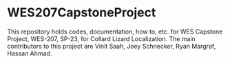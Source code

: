 # WES207CapstoneProject
This repository holds codes, documentation, how to, etc. for WES Capstone Project, WES-207, SP-23, for Collard Lizard Localization.
The main contributors to this project are
Vinit Saah, 
Joey Schnecker,
Ryan Margraf,
Hassan Ahmad.


 
